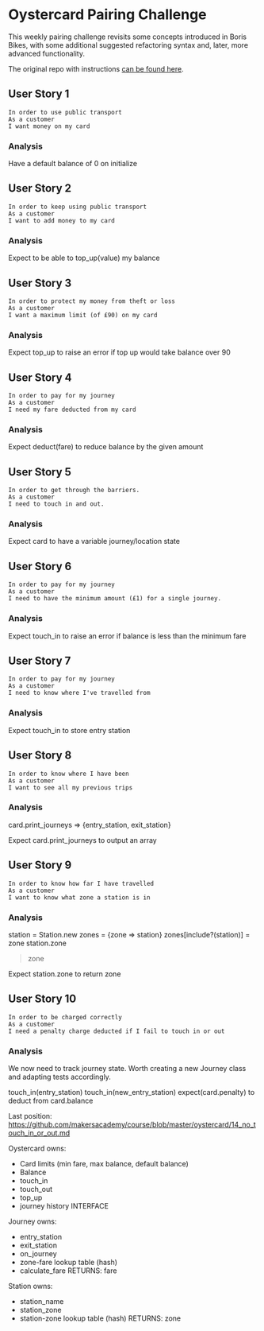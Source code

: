 # Oystercard Pairing Challenge

This weekly pairing challenge revisits some concepts introduced in Boris Bikes, with some additional suggested refactoring syntax and, later, more advanced functionality.

The original repo with instructions [can be found here](https://github.com/makersacademy/course/tree/master/oystercard).

## User Story 1
```
In order to use public transport
As a customer
I want money on my card
```
### Analysis
Have a default balance of 0 on initialize

## User Story 2
```
In order to keep using public transport
As a customer
I want to add money to my card
```
### Analysis
Expect to be able to top_up(value) my balance

## User Story 3
```
In order to protect my money from theft or loss
As a customer
I want a maximum limit (of £90) on my card
```
### Analysis
Expect top_up to raise an error if top up would take balance over 90

## User Story 4
```
In order to pay for my journey
As a customer
I need my fare deducted from my card
```
### Analysis
Expect deduct(fare) to reduce balance by the given amount

## User Story 5
```
In order to get through the barriers.
As a customer
I need to touch in and out.
```
### Analysis
Expect card to have a variable journey/location state

## User Story 6
```
In order to pay for my journey
As a customer
I need to have the minimum amount (£1) for a single journey.
```
### Analysis
Expect touch_in to raise an error if balance is less than the minimum fare

## User Story 7
```
In order to pay for my journey
As a customer
I need to know where I've travelled from
```
### Analysis
Expect touch_in to store entry station

## User Story 8
```
In order to know where I have been
As a customer
I want to see all my previous trips
```
### Analysis
card.print_journeys
=> {entry_station, exit_station}

Expect card.print_journeys to output an array

## User Story 9
```
In order to know how far I have travelled
As a customer
I want to know what zone a station is in
```

### Analysis

station = Station.new
zones = {zone => station}
zones[include?(station)] = zone
station.zone
> zone

Expect station.zone to return zone

## User Story 10
```
In order to be charged correctly
As a customer
I need a penalty charge deducted if I fail to touch in or out
```

### Analysis

We now need to track journey state. Worth creating a new Journey class and adapting tests accordingly.

touch_in(entry_station)
touch_in(new_entry_station)
expect(card.penalty) to deduct from card.balance


Last position: https://github.com/makersacademy/course/blob/master/oystercard/14_no_touch_in_or_out.md


Oystercard owns:
- Card limits (min fare, max balance, default balance)
- Balance
- touch_in
- touch_out
- top_up
- journey history
INTERFACE

Journey owns:
- entry_station
- exit_station
- on_journey
- zone-fare lookup table (hash)
- calculate_fare
RETURNS: fare

Station owns:
- station_name
- station_zone
- station-zone lookup table (hash)
RETURNS: zone
